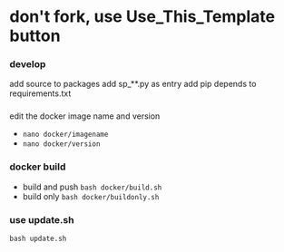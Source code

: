 # don't fork, use Use_This_Template button

### develop
add source to packages
add sp_**.py as entry
add pip depends to requirements.txt

### 
edit the docker image name and version
- `nano docker/imagename`
- `nano docker/version`

### docker build
- build and push `bash docker/build.sh`
- build only `bash docker/buildonly.sh`


### use update.sh
`bash update.sh`